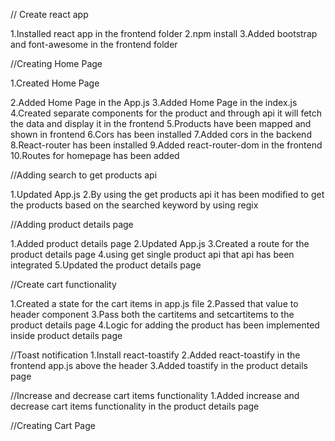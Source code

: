 // Create react app

1.Installed react app in the frontend folder
2.npm install
3.Added bootstrap and font-awesome in the frontend folder

//Creating Home Page

1.Created Home Page

2.Added Home Page in the App.js
3.Added Home Page in the index.js
4.Created separate components for the product and through api it will fetch the data and display it in the frontend
5.Products have been mapped and shown in frontend 
6.Cors has been installed
7.Added cors in the backend
8.React-router  has been installed
9.Added react-router-dom in the frontend
10.Routes for homepage has been added

//Adding search to get products api

1.Updated App.js
2.By using the get products api it has been modified to get the products based on the searched keyword by using regix

//Adding product details page

1.Added product details page
2.Updated App.js
3.Created a route for the product details page 
4.using get single product api that api has been integrated 
5.Updated the product details page

//Create cart functionality

1.Created a state for the cart items in app.js file 
2.Passed that value to header component
3.Pass both the cartitems and setcartitems to the product details page
4.Logic for adding the product has been implemented inside product details page

//Toast notification
1.Install react-toastify
2.Added react-toastify in the frontend app.js above the header
3.Added toastify in the product details page


//Increase and decrease cart items functionality
1.Added increase and decrease cart items functionality in the product details page

//Creating Cart Page 





